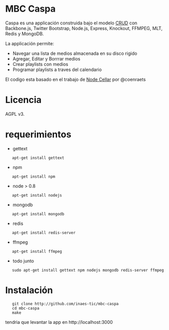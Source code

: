 # MBC Caspa #

Caspa es una applicación construida bajo el modelo [CRUD](http://es.wikipedia.org/wiki/CRUD)
con Backbone.js, Twitter Bootstrap, Node.js, Express, Knockout,
FFMPEG, MLT, Redis y MongoDB.

La applicación permite:

* Navegar una lista de medios almacenada en su disco rigido
* Agregar, Editar y Borrrar medios
* Crear playlists con medios
* Programar playlists a traves del calendario

El codigo esta basado en el trabajo de [Node Cellar](http://nodecellar.coenraets.org) por @coenraets

# Licencia #

AGPL v3.

# requerimientos #

+ gettext

```shell
   apt-get install gettext 
```

+ npm

```shell
   apt-get install npm  
```
+ node > 0.8

```shell
   apt-get install nodejs
```

+ mongodb

```shell
   apt-get install mongodb
```

+ redis

```shell
   apt-get install redis-server
```

+ ffmpeg
```shell
   apt-get install ffmpeg
```

+ todo junto

```shell
   sudo apt-get install gettext npm nodejs mongodb redis-server ffmpeg
```

# Instalación #

```shell
   git clone http://github.com/inaes-tic/mbc-caspa
   cd mbc-caspa
   make
```
tendria que levantar la app en http://localhost:3000
